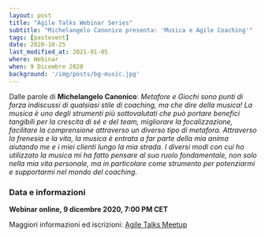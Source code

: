 ```yaml
---
layout: post
title: "Agile Talks Webinar Series"
subtitle: "Michelangelo Canonico presenta: 'Musica e Agile Coaching'"
tags: [pastevent]
date: 2020-10-25
last_modified_at: 2021-01-05
where: Webinar
when: 9 Dicembre 2020
background: '/img/posts/bg-music.jpg'
---
```

Dalle parole di **Michelangelo Canonico**:
*Metafore e Giochi sono punti di forza indiscussi di qualsiasi stile di coaching, ma che dire della musica!
La musica è uno degli strumenti più sottovalutati che può portare benefici tangibili per la crescita di sé e del team, migliorare la focalizzazione, facilitare la comprensione attraverso un diverso tipo di metafora.
Attraverso la frenesia e la vita, la musica è entrata a far parte della mia anima aiutando me e i miei clienti lungo la mia strada. I diversi modi con cui ho utilizzato la musica mi ha fatto pensare al suo ruolo fondamentale, non solo nella mia vita personale, ma in particolare come strumento per potenziarmi e supportarmi nel mondo del coaching.*

### Data e informazioni

**Webinar online, 9 dicembre 2020, 7:00 PM CET**

Maggiori informazioni ed iscrizioni: [Agile Talks Meetup](https://www.meetup.com/Agile_Talks/events/273948078/)
